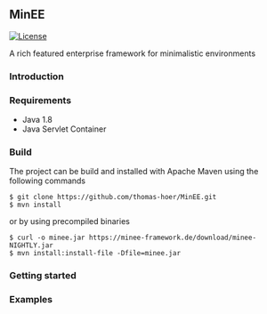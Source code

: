 ## MinEE

[![License](https://img.shields.io/:license-Apache2-blue.svg)](http://www.apache.org/licenses/LICENSE-2.0)

A rich featured enterprise framework for minimalistic environments

### Introduction



### Requirements

* Java 1.8
* Java Servlet Container

### Build

The project can be build and installed with Apache Maven using the following commands

```
$ git clone https://github.com/thomas-hoer/MinEE.git
$ mvn install
```

or by using precompiled binaries

```
$ curl -o minee.jar https://minee-framework.de/download/minee-NIGHTLY.jar
$ mvn install:install-file -Dfile=minee.jar
```

### Getting started

### Examples

